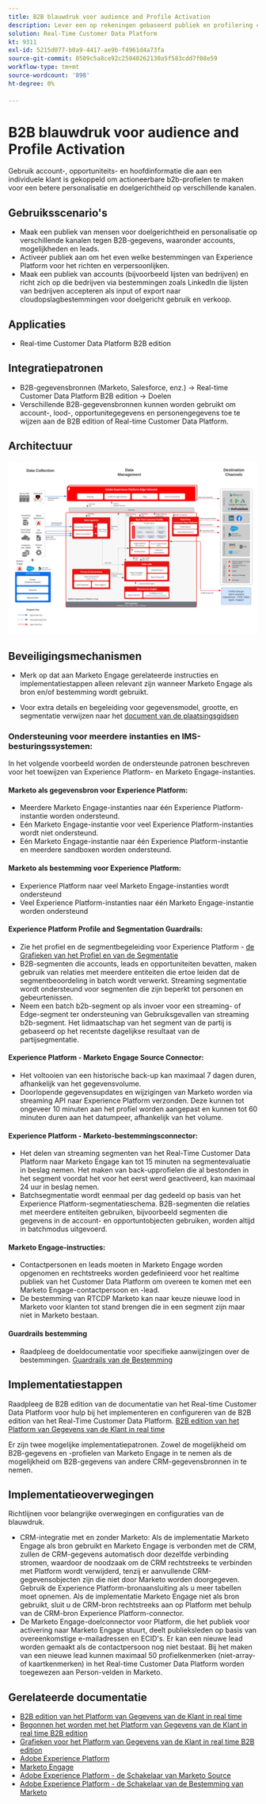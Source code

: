 ```yaml
---
title: B2B blauwdruk voor audience and Profile Activation
description: Lever een op rekeningen gebaseerd publiek en profilering centric klantenervaringen met de ​ van het Platform van Gegevens van de Klant in real time.
solution: Real-Time Customer Data Platform
kt: 9311
exl-id: 5215d077-b0a9-4417-ae9b-f4961d4a73fa
source-git-commit: 0509c5a8ce92c25040262130a5f583cdd7f08e59
workflow-type: tm+mt
source-wordcount: '898'
ht-degree: 0%

---
```


# B2B blauwdruk voor audience and Profile Activation

Gebruik account-, opportuniteits- en hoofdinformatie die aan een individuele klant is gekoppeld om actioneerbare b2b-profielen te maken voor een betere personalisatie en doelgerichtheid op verschillende kanalen.

## Gebruiksscenario&#39;s

* Maak een publiek van mensen voor doelgerichtheid en personalisatie op verschillende kanalen tegen B2B-gegevens, waaronder accounts, mogelijkheden en leads.
* Activeer publiek aan om het even welke bestemmingen van Experience Platform voor het richten en verpersoonlijken.
* Maak een publiek van accounts (bijvoorbeeld lijsten van bedrijven) en richt zich op die bedrijven via bestemmingen zoals LinkedIn die lijsten van bedrijven accepteren als input of export naar cloudopslagbestemmingen voor doelgericht gebruik en verkoop.

## Applicaties

* Real-time Customer Data Platform B2B edition

## Integratiepatronen

* B2B-gegevensbronnen (Marketo, Salesforce, enz.) -> Real-time Customer Data Platform B2B edition -> Doelen
* Verschillende B2B-gegevensbronnen kunnen worden gebruikt om account-, lood-, opportunitegegevens en personengegevens toe te wijzen aan de B2B edition of Real-time Customer Data Platform.

## Architectuur

![ architectuur van de Verwijzing voor de Vervaging van de Activering B2B ](assets/b2b-activation.png)

## Beveiligingsmechanismen

* Merk op dat aan Marketo Engage gerelateerde instructies en implementatiestappen alleen relevant zijn wanneer Marketo Engage als bron en/of bestemming wordt gebruikt.

* Voor extra details en begeleiding voor gegevensmodel, grootte, en segmentatie verwijzen naar het [ document van de plaatsingsgidsen ](../experience-platform/guardrails.md)


### Ondersteuning voor meerdere instanties en IMS-besturingssystemen:

In het volgende voorbeeld worden de ondersteunde patronen beschreven voor het toewijzen van Experience Platform- en Marketo Engage-instanties.

#### Marketo als gegevensbron voor Experience Platform:

* Meerdere Marketo Engage-instanties naar één Experience Platform-instantie worden ondersteund.
* Eén Marketo Engage-instantie voor veel Experience Platform-instanties wordt niet ondersteund.
* Eén Marketo Engage-instantie naar één Experience Platform-instantie en meerdere sandboxen worden ondersteund.

#### Marketo als bestemming voor Experience Platform:

* Experience Platform naar veel Marketo Engage-instanties wordt ondersteund
* Veel Experience Platform-instanties naar één Marketo Engage-instantie worden ondersteund

#### Experience Platform Profile and Segmentation Guardrails:

* Zie het profiel en de segmentbegeleiding voor Experience Platform - [ de Grafieken van het Profiel en van de Segmentatie ](https://experienceleague.adobe.com/docs/experience-platform/profile/guardrails.html?lang=nl-NL)
* B2B-segmenten die accounts, leads en opportuniteiten bevatten, maken gebruik van relaties met meerdere entiteiten die ertoe leiden dat de segmentbeoordeling in batch wordt verwerkt. Streaming segmentatie wordt ondersteund voor segmenten die zijn beperkt tot personen en gebeurtenissen.
* Neem een batch b2b-segment op als invoer voor een streaming- of Edge-segment ter ondersteuning van Gebruiksgevallen van streaming b2b-segment. Het lidmaatschap van het segment van de partij is gebaseerd op het recentste dagelijkse resultaat van de partijsegmentatie.

#### Experience Platform - Marketo Engage Source Connector:

* Het voltooien van een historische back-up kan maximaal 7 dagen duren, afhankelijk van het gegevensvolume.
* Doorlopende gegevensupdates en wijzigingen van Marketo worden via streaming API naar Experience Platform verzonden. Deze kunnen tot ongeveer 10 minuten aan het profiel worden aangepast en kunnen tot 60 minuten duren aan het datumpeer, afhankelijk van het volume.

#### Experience Platform - Marketo-bestemmingsconnector:

* Het delen van streaming segmenten van het Real-Time Customer Data Platform naar Marketo Engage kan tot 15 minuten na segmentevaluatie in beslag nemen. Het maken van back-upprofielen die al bestonden in het segment voordat het voor het eerst werd geactiveerd, kan maximaal 24 uur in beslag nemen.
* Batchsegmentatie wordt eenmaal per dag gedeeld op basis van het Experience Platform-segmentatieschema. B2B-segmenten die relaties met meerdere entiteiten gebruiken, bijvoorbeeld segmenten die gegevens in de account- en opportuntobjecten gebruiken, worden altijd in batchmodus uitgevoerd.

#### Marketo Engage-instructies:

* Contactpersonen en leads moeten in Marketo Engage worden opgenomen en rechtstreeks worden gedefinieerd voor het realtime publiek van het Customer Data Platform om overeen te komen met een Marketo Engage-contactpersoon en -lead.
* De bestemming van RTCDP Marketo kan naar keuze nieuwe lood in Marketo voor klanten tot stand brengen die in een segment zijn maar niet in Marketo bestaan.

#### Guardrails bestemming

* Raadpleeg de doeldocumentatie voor specifieke aanwijzingen over de bestemmingen. [ Guardrails van de Bestemming ](https://experienceleague.adobe.com/docs/experience-platform/destinations/guardrails.html?lang=nl-NL)


## Implementatiestappen

Raadpleeg de B2B edition van de documentatie van het Real-time Customer Data Platform voor hulp bij het implementeren en configureren van de B2B edition van het Real-Time Customer Data Platform. [ B2B edition van het Platform van Gegevens van de Klant in real time ](https://experienceleague.adobe.com/docs/experience-platform/rtcdp/b2b-overview.html?lang=nl-NL)

Er zijn twee mogelijke implementatiepatronen. Zowel de mogelijkheid om B2B-gegevens en -profielen van Marketo Engage in te nemen als de mogelijkheid om B2B-gegevens van andere CRM-gegevensbronnen in te nemen.

## Implementatieoverwegingen

Richtlijnen voor belangrijke overwegingen en configuraties van de blauwdruk.

* CRM-integratie met en zonder Marketo:
Als de implementatie Marketo Engage als bron gebruikt en Marketo Engage is verbonden met de CRM, zullen de CRM-gegevens automatisch door dezelfde verbinding stromen, waardoor de noodzaak om de CRM rechtstreeks te verbinden met Platform wordt verwijderd, tenzij er aanvullende CRM-gegevensobjecten zijn die niet door Marketo worden doorgegeven. Gebruik de Experience Platform-bronaansluiting als u meer tabellen moet opnemen. Als de implementatie Marketo Engage niet als bron gebruikt, sluit u de CRM-bron rechtstreeks aan op Platform met behulp van de CRM-bron Experience Platform-connector.
* De Marketo Engage-doelconnector voor Platform, die het publiek voor activering naar Marketo Engage stuurt, deelt publieksleden op basis van overeenkomstige e-mailadressen en ECID&#39;s. Er kan een nieuwe lead worden gemaakt als de contactpersoon nog niet bestaat. Bij het maken van een nieuwe lead kunnen maximaal 50 profielkenmerken (niet-array- of kaartkenmerken) in het Real-time Customer Data Platform worden toegewezen aan Person-velden in Marketo.

## Gerelateerde documentatie

* [ B2B edition van het Platform van Gegevens van de Klant in real time ](https://experienceleague.adobe.com/docs/experience-platform/rtcdp/b2b-overview.html?lang=nl-NL)
* [ Begonnen het worden met het Platform van Gegevens van de Klant in real time B2B edition ](https://experienceleague.adobe.com/nl/docs/experience-platform/rtcdp/intro/rtcdpb2b-intro/b2b-tutorial)
* [ Grafieken voor het Platform van Gegevens van de Klant in real time B2B edition ](https://experienceleague.adobe.com/nl/docs/experience-platform/rtcdp/intro/rtcdpb2b-intro/b2b-guardrails)
* [ Adobe Experience Platform ](https://experienceleague.adobe.com/docs/experience-platform.html?lang=nl-NL)
* [ Marketo Engage ](https://experienceleague.adobe.com/docs/marketo/using/home.html?lang=nl-NL)
* [ Adobe Experience Platform - de Schakelaar van Marketo Source ](https://experienceleague.adobe.com/docs/experience-platform/sources/connectors/adobe-applications/marketo/marketo.html?lang=nl-NL)
* [ Adobe Experience Platform - de Schakelaar van de Bestemming van Marketo ](https://experienceleague.adobe.com/docs/marketo/using/product-docs/core-marketo-concepts/smart-lists-and-static-lists/static-lists/push-an-adobe-experience-cloud-segment-to-a-marketo-static-list.html?lang=nl-NL)
